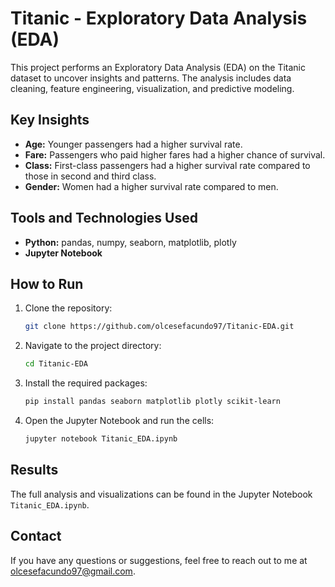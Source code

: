# Titanic - Exploratory Data Analysis (EDA)

This project performs an Exploratory Data Analysis (EDA) on the Titanic dataset to uncover insights and patterns. The analysis includes data cleaning, feature engineering, visualization, and predictive modeling.

## Key Insights

- **Age:** Younger passengers had a higher survival rate.
- **Fare:** Passengers who paid higher fares had a higher chance of survival.
- **Class:** First-class passengers had a higher survival rate compared to those in second and third class.
- **Gender:** Women had a higher survival rate compared to men.

## Tools and Technologies Used

- **Python:** pandas, numpy, seaborn, matplotlib, plotly
- **Jupyter Notebook**

## How to Run

1. Clone the repository:
   ```sh
   git clone https://github.com/olcesefacundo97/Titanic-EDA.git
   ```
2. Navigate to the project directory:
   ```sh
   cd Titanic-EDA
   ```
3. Install the required packages:
   ```sh
   pip install pandas seaborn matplotlib plotly scikit-learn
   ```
4. Open the Jupyter Notebook and run the cells:
   ```sh
   jupyter notebook Titanic_EDA.ipynb
   ```

## Results

The full analysis and visualizations can be found in the Jupyter Notebook `Titanic_EDA.ipynb`.

## Contact

If you have any questions or suggestions, feel free to reach out to me at olcesefacundo97@gmail.com.
